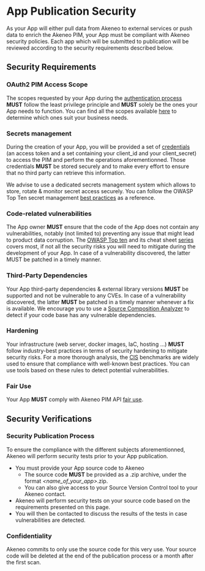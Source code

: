 # App Publication Security

As your App will either pull data from Akeneo to external services or push data to enrich the Akeneo PIM, your App must be compliant with Akeneo security policies. Each app which will be submitted to publication will be reviewed according to the security requirements described below. 

## Security Requirements   

### OAuth2 PIM Access Scope

The scopes requested by your App during the [authentication process](https://api.akeneo.com/apps/authentication-and-authorization.html#authorization-and-authentication-scopes) **MUST** follow the least privilege principle and **MUST** solely be the ones your App needs to function. You can find all the scopes available [here](https://api.akeneo.com/apps/authentication-and-authorization.html#available-authorization-scopes) to determine which ones suit your business needs.

### Secrets management

During the creation of your App, you will be provided a set of [credentials](https://api.akeneo.com/apps/authentication-and-authorization.html#oauth-20) (an access token and a set containing your client_id and your client_secret) to access the PIM and perform the operations aforementionned. Those credentials **MUST** be stored securely and to make every effort to ensure that no third party can retrieve this information.

We advise to use a dedicated secrets management system which allows to store, rotate & monitor secret access securely. You can follow the OWASP Top Ten secret management [best practices](https://cheatsheetseries.owasp.org/cheatsheets/Secrets_Management_Cheat_Sheet.html) as a reference.

### Code-related vulnerabilities

The App owner **MUST** ensure that the code of the App does not contain any vulnerabilities, notably (not limited to) preventing any issue that might lead to product data corruption. The [OWASP Top ten](https://owasp.org/www-project-top-ten/) and its cheat sheet [series](https://cheatsheetseries.owasp.org/index.html) covers most, if not all the security risks you will need to mitigate during the development of your App. In case of a vulnerability discovered, the latter MUST be patched in a timely manner.

### Third-Party Dependencies

Your App third-party dependencies & external library versions **MUST** be supported and not be vulnerable to any CVEs. In case of a vulnerability discovered, the latter **MUST** be patched in a timely manner whenever a fix is available. We encourage you to use a [Source Composition Analyzer](https://owasp.org/www-community/Component_Analysis) to detect if your code base has any vulnerable dependencies.


### Hardening

Your infrastructure (web server, docker images, IaC, hosting ...) **MUST** follow industry-best practices in terms of security hardening to mitigate security risks. For a more thorough analysis, the [CIS](https://www.cisecurity.org/cis-benchmarks) benchmarks are widely used to ensure that compliance with well-known best practices. You can use tools based on these rules to detect potential vulnerabilities.

### Fair Use

Your App **MUST** comply with Akeneo PIM API [fair use](https://api.akeneo.com/documentation/overview.html#fair-usage-protection).

## Security Verifications

### Security Publication Process

To ensure the compliance with the different subjects aforementionned, Akeneo will perform security tests prior to your App publication.
- You must provide your App source code to Akeneo
    - The source code **MUST** be provided as a .zip archive, under the format *<name_of_your_app>*.zip.
    - You can also give access to your Source Version Control tool to your Akeneo contact.
- Akeneo will perform security tests on your source code based on the requirements presented on this page.
- You will then be contacted to discuss the results of the tests in case vulnerabilities are detected.  

### Confidentiality

Akeneo commits to only use the source code for this very use. Your source code will be deleted at the end of the publication process or a month after the first scan.
